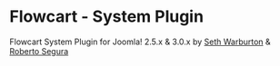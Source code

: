 Flowcart - System Plugin
==========================  

Flowcart System Plugin for Joomla! 2.5.x & 3.0.x by [Seth Warburton](http://twitter.com/nternetinspired) & [Roberto Segura](http://www.twitter.com/phproberto)
